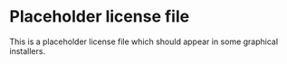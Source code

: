 # Placeholder license file

This is a placeholder license file which should appear in some graphical installers.
